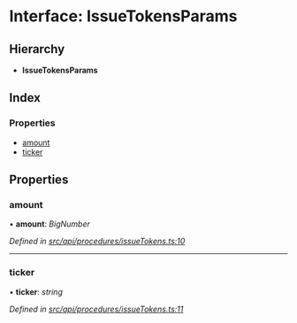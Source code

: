 # Interface: IssueTokensParams

## Hierarchy

* **IssueTokensParams**

## Index

### Properties

* [amount](issuetokensparams.md#amount)
* [ticker](issuetokensparams.md#ticker)

## Properties

###  amount

• **amount**: *BigNumber*

*Defined in [src/api/procedures/issueTokens.ts:10](https://github.com/PolymathNetwork/polymesh-sdk/blob/524b0225/src/api/procedures/issueTokens.ts#L10)*

___

###  ticker

• **ticker**: *string*

*Defined in [src/api/procedures/issueTokens.ts:11](https://github.com/PolymathNetwork/polymesh-sdk/blob/524b0225/src/api/procedures/issueTokens.ts#L11)*
